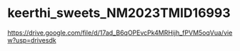 # keerthi_sweets_NM2023TMID16993
https://drive.google.com/file/d/17ad_B6qOPEvcPk4MRHijh_fPVM5oqVua/view?usp=drivesdk

